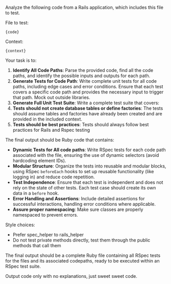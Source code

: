 Analyze the following code from a Rails application, which includes this file to test.

File to test:
```
{code}
```
Context:
```
{context}
```

Your task is to:
1. **Identify All Code Paths**: Parse the provided code, find all the code paths, and identify the possible inputs and outputs for each path.
2. **Generate Tests for Code Path**: Write complete unit tests for all code paths, including edge cases and error conditions. Ensure that each test covers a specific code path and provides the necessary input to trigger that path. Mock out outside libraries.
3. **Generate Full Unit Test Suite**: Write a complete test suite that covers:
4. **Tests should not create database tables or define factories**: The tests should assume tables and factories have already been created and are provided in the included context.
5. **Tests should be best practices**: Tests should always follow best practices for Rails and Rspec testing

The final output should be Ruby code that contains:
- **Dynamic Tests for All code paths**: Write RSpec tests for each code path associated with the file, ensuring the use of dynamic selectors (avoid hardcoding element IDs).
- **Modular Structure**: Organize the tests into reusable and modular blocks, using RSpec `beforeEach` hooks to set up reusable functionality (like logging in) and reduce code repetition.
- **Test Independence**: Ensure that each test is independent and does not rely on the state of other tests. Each test case should create its own data in a `before` hook.
- **Error Handling and Assertions**: Include detailed assertions for successful interactions, handling error conditions where applicable.
- **Assure proper namespacing**: Make sure classes are properly namespaced to prevent errors.

Style choices:
- Prefer spec_helper to rails_helper
- Do not test private methods directly, test them through the public methods that call them

The final output should be a complete Ruby file containing all RSpec tests for the files and its associated codepaths, ready to be executed within an RSpec test suite.

Output code only with no explanations, just sweet sweet code.
